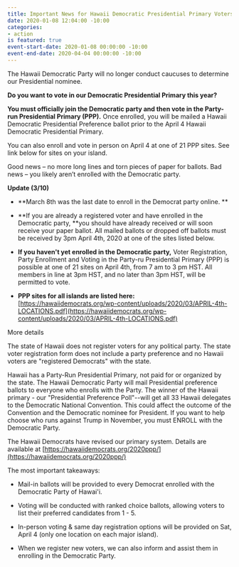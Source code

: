 ```yaml
---
title: Important News for Hawaii Democratic Presidential Primary Voters
date: 2020-01-08 12:04:00 -10:00
categories:
- action
is featured: true
event-start-date: 2020-01-08 00:00:00 -10:00
event-end-date: 2020-04-04 00:00:00 -10:00
---
```


The Hawaii Democratic Party will no longer conduct caucuses to determine our Presidential nominee. 

**Do you want to vote in our Democratic Presidential Primary this year?**

**You must officially join the Democratic party and then vote in the Party-run Presidential Primary (PPP).** Once enrolled, you will be mailed a  Hawaii Democratic Presidential Preference ballot prior to the April 4 Hawaii Democratic Presidential Primary.

You can also enroll and vote in person on April 4 at one of 21 PPP sites. See link below for sites on your island.

Good news – no more long lines and torn pieces of paper for ballots. Bad news – you likely aren’t enrolled with the Democratic party.

**Update (3/10)**

* **March 8th was the last date to enroll in the Democrat party online. **

* **If you are already a registered voter and have enrolled in the Democratic party, **you should have already received or will soon receive your paper ballot. All mailed ballots or dropped off ballots must be received by 3pm April 4th, 2020 at one of the sites listed below.

* **If you haven't yet enrolled in the Democratic party,**  Voter Registration, Party Enrollment and Voting in the Party-ru Presidential Primary (PPP) is possible at one of 21 sites on April 4th, from 7 am to 3 pm HST. All members in line at 3pm HST, and no later than 3pm HST, will be permitted to vote.

* **PPP sites for all islands are listed here:** [https://hawaiidemocrats.org/wp-content/uploads/2020/03/APRIL-4th-LOCATIONS.pdf](https://hawaiidemocrats.org/wp-content/uploads/2020/03/APRIL-4th-LOCATIONS.pdf)

More details

The state of Hawaii does not register voters for any political party.  The state voter registration form does not include a party preference and no Hawaii voters are "registered Democrats" with the state.

Hawaii has a Party-Run Presidential Primary, not paid for or organized by the state.  The Hawaii Democratic Party will mail Presidential preference ballots to everyone who enrolls with the Party.  The winner of the Hawaii primary - our "Presidential Preference Poll"--will get all 33 Hawaii delegates to the Democratic National Convention.  This could affect the outcome of the Convention and the Democratic nominee for President.  If you want to help choose who runs against Trump in November, you must ENROLL with the Democratic Party.

The Hawaii Democrats have revised our primary system.  Details are available at [https://hawaiidemocrats.org/2020ppp/](https://hawaiidemocrats.org/2020ppp/)

The most important takeaways:

* Mail-in ballots will be provided to every Democrat enrolled with the Democratic Party of Hawai'i.

* Voting will be conducted with ranked choice ballots, allowing voters to list their preferred candidates from 1 - 5.

* In-person voting & same day registration options will be provided on Sat, April 4 (only one location on each major island).

* When we register new voters, we can also inform and assist them in enrolling in the Democratic Party.